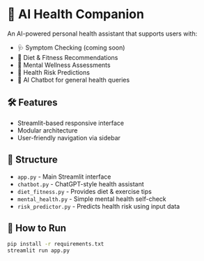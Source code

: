 # 🤖 AI Health Companion

An AI-powered personal health assistant that supports users with:
- 🩺 Symptom Checking (coming soon)
- 🍎 Diet & Fitness Recommendations
- 🧠 Mental Wellness Assessments
- 🧬 Health Risk Predictions
- 💬 AI Chatbot for general health queries

## 🛠 Features
- Streamlit-based responsive interface
- Modular architecture
- User-friendly navigation via sidebar

## 📁 Structure
- `app.py` - Main Streamlit interface
- `chatbot.py` - ChatGPT-style health assistant
- `diet_fitness.py` - Provides diet & exercise tips
- `mental_health.py` - Simple mental health self-check
- `risk_predictor.py` - Predicts health risk using input data

## 🚀 How to Run
```bash
pip install -r requirements.txt
streamlit run app.py
